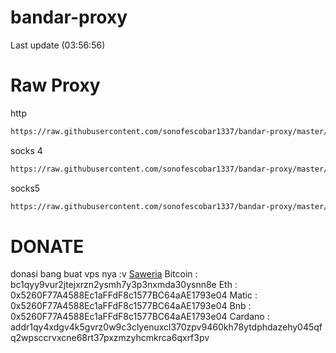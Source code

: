 # bandar-proxy
Last update (03:56:56)

# Raw Proxy
http
```bash
https://raw.githubusercontent.com/sonofescobar1337/bandar-proxy/master/http.txt
```
socks 4
```bash
https://raw.githubusercontent.com/sonofescobar1337/bandar-proxy/master/socks4.txt
```
socks5
```bash
https://raw.githubusercontent.com/sonofescobar1337/bandar-proxy/master/socks5.txt
```

# DONATE
donasi bang buat vps nya :v
[Saweria](https://saweria.co/sonofescobar1337)
Bitcoin : bc1qyy9vur2jtejxrzn2ysmh7y3p3nxmda30ysnn8e
Eth : 0x5260F77A4588Ec1aFFdF8c1577BC64aAE1793e04
Matic : 0x5260F77A4588Ec1aFFdF8c1577BC64aAE1793e04
Bnb : 0x5260F77A4588Ec1aFFdF8c1577BC64aAE1793e04
Cardano : addr1qy4xdgv4k5gvrz0w9c3clyenuxcl370zpv9460kh78ytdphdazehy045qfq2wpsccrvxcne68rt37pxzmzyhcmkrca6qxrf3pv
